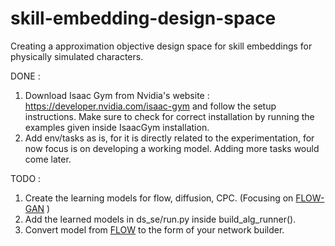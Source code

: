 # skill-embedding-design-space
Creating a approximation objective design space for skill embeddings for physically simulated characters.

DONE :
1. Download Isaac Gym from Nvidia's website : https://developer.nvidia.com/isaac-gym and follow the setup instructions. Make sure to check for correct installation by running the examples given inside IsaacGym installation.
2. Add env/tasks as is, for it is directly related to the experimentation, for now focus is on developing a working model. Adding more tasks would come later.

TODO :
1. Create the learning models for flow, diffusion, CPC. (Focusing on [FLOW-GAN](https://lilianweng.github.io/posts/2018-10-13-flow-models/#types-of-generative-models ) )
2.	Add the learned models in ds_se/run.py inside build_alg_runner().
3.  Convert model from [FLOW](https://github.com/ikostrikov/pytorch-flows/blob/master/flows.py) to the form of your network builder.

